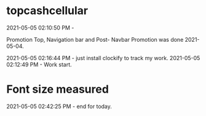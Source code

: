 # topcashcellular

2021-05-05 02:10:50 PM -

Promotion Top, Navigation bar and Post- Navbar Promotion was done 2021-05-04.


2021-05-05 02:16:44 PM - just install clockify to track my work.
2021-05-05 02:12:49 PM - Work start.

# Font size measured

2021-05-05 02:42:25 PM - end for today.